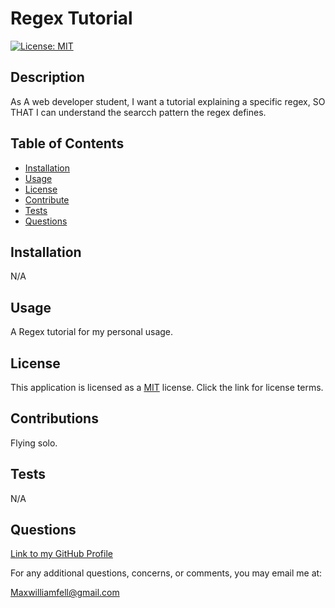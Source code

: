 # Regex Tutorial
  [![License: MIT](https://img.shields.io/badge/License-MIT-yellow.svg)](https://opensource.org/licenses/MIT)
  ## Description 
  As A web developer student, I want a tutorial explaining a specific regex, SO THAT I can understand the searcch pattern the regex defines.
  ## Table of Contents
  - [Installation](#installation)
  - [Usage](#usage)
  - [License](#license)
  - [Contribute](#contribute)
  - [Tests](#tests)
  - [Questions](#questions)
  ## Installation
  N/A
  ## Usage
  A Regex tutorial for my personal usage.
  ## License
  This application is licensed as a [MIT](https://opensource.org/licenses/MIT) license. Click the link for license terms.
  ## Contributions 
  Flying solo.
  ## Tests
  N/A
  ## Questions 
  [Link to my GitHub Profile](https://github.com/MaxWFell)
  
  For any additional questions, concerns, or comments, you may email me at: 
  
  Maxwilliamfell@gmail.com
